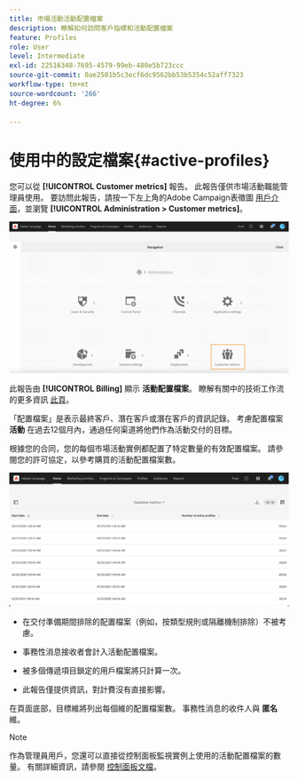 ```yaml
---
title: 市場活動活動配置檔案
description: 瞭解如何訪問客戶指標和活動配置檔案
feature: Profiles
role: User
level: Intermediate
exl-id: 22516348-7695-4579-99eb-480e5b723ccc
source-git-commit: 0ae2501b5c3ecf6dc9562bb53b5354c52aff7323
workflow-type: tm+mt
source-wordcount: '266'
ht-degree: 6%

---
```


# 使用中的設定檔案{#active-profiles}

您可以從 **[!UICONTROL Customer metrics]** 報告。 此報告僅供市場活動職能管理員使用。 要訪問此報告，請按一下左上角的Adobe Campaign表徵圖 [用戶介面](../../start/using/interface-description.md#advanced-menu)，並瀏覽 **[!UICONTROL Administration > Customer metrics]**。

![](assets/audience_customer_metrics.png)

此報告由 **[!UICONTROL Billing]** 顯示 **活動配置檔案**。 瞭解有關中的技術工作流的更多資訊 [此頁](../../administration/using/technical-workflows.md)。

「配置檔案」是表示最終客戶、潛在客戶或潛在客戶的資訊記錄。 考慮配置檔案 **活動** 在過去12個月內，通過任何渠道將他們作為活動交付的目標。

根據您的合同，您的每個市場活動實例都配置了特定數量的有效配置檔案。 請參閱您的許可協定，以參考購買的活動配置檔案數。

![](assets/audience_active_profiles_list.png)



* 在交付準備期間排除的配置檔案（例如，按類型規則或隔離機制排除）不被考慮。

* 事務性消息接收者會計入活動配置檔案。

* 被多個傳遞項目鎖定的用戶檔案將只計算一次。

* 此報告僅提供資訊，對計費沒有直接影響。

在頁面底部，目標維將列出每個維的配置檔案數。 事務性消息的收件人與 **匿名** 維。

>[!NOTE]
>
>作為管理員用戶，您還可以直接從控制面板監視實例上使用的活動配置檔案的數量。 有關詳細資訊，請參閱 [控制面板文檔](https://experienceleague.adobe.com/docs/control-panel/using/performance-monitoring/active-profiles-monitoring.html)。
